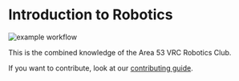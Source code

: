 # Introduction to Robotics

![example workflow](https://github.com/Area-53-Robotics/Intro-To-Robotics/actions/workflows/deploy.yml/badge.svg)

This is the combined knowledge of the Area 53 VRC Robotics Club.

If you want to contribute, look at our [contributing guide](./CONTRIBUTING.md).
